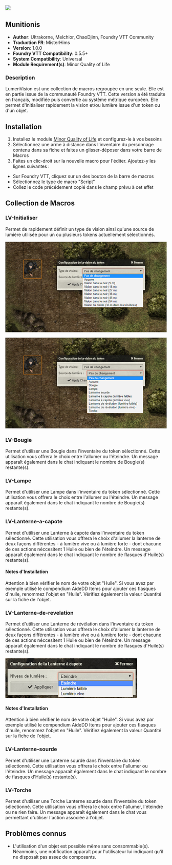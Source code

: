 ![](https://img.shields.io/badge/Foundry-v0.5.5-informational)
## Munitionis

* **Author**: Ultrakorne, Melchior, ChaoDjinn, Foundry VTT Community
* **Traduction FR**: MisterHims
* **Version**: 1.0.0
* **Foundry VTT Compatibility**: 0.5.5+
* **System Compatibility**: Universal
* **Module Requirement(s)**: Minor Quality of Life

### Description
LumenVision est une collection de macros regroupée en une seule. Elle est en partie issue de la communauté Foundry VTT. Cette version a été traduite en français, modifiée puis convertie au système métrique européen. Elle permet d'initialiser rapidement la vision et/ou lumière issue d'un token ou d'un objet.

## Installation

1. Installez le module [Minor Quality of Life](https://gitlab.com/tposney/minor-qol/tree/master) et configurez-le à vos besoins
2. Sélectionnez une arme à distance dans l'inventaire du personnage contenu dans sa fiche et faites un glisser-déposer dans votre barre de Macros
3. Faites un clic-droit sur la nouvelle macro pour l'éditer. Ajoutez-y les lignes suivantes :

* Sur Foundry VTT, cliquez sur un des bouton de la barre de macros
* Sélectionnez le type de macro "Script"
* Collez le code précédement copié dans le champ prévu à cet effet

## Collection de Macros

### LV-Initialiser

Permet de rapidement définir un type de vision ainsi qu'une source de lumière utilisée pour un ou plusieurs tokens actuellement sélectionnés.

![alt text](https://github.com/MisterHims/FoundryVTT/blob/master/ScriptMacros/LumenVision/FR/images/01.jpg?raw=true)

![alt text](https://github.com/MisterHims/FoundryVTT/blob/master/ScriptMacros/LumenVision/FR/images/02.jpg?raw=true)

### LV-Bougie

Permet d'utiliser une Bougie dans l'inventaire du token sélectionné. Cette utilisation vous offrera le choix entre l'allumer ou l'éteindre. Un message apparaît également dans le chat indiquant le nombre de Bougie(s) restante(s).

### LV-Lampe

Permet d'utiliser une Lampe dans l'inventaire du token sélectionné. Cette utilisation vous offrera le choix entre l'allumer ou l'éteindre. Un message apparaît également dans le chat indiquant le nombre de Bougie(s) restante(s).

### LV-Lanterne-a-capote

Permet d'utiliser une Lanterne à capote dans l'inventaire du token sélectionné. Cette utilisation vous offrera le choix d'allumer la lanterne de deux façons différentes - à lumière vive ou à lumière forte -  dont chacune de ces actions néccesitent 1 Huile ou bien de l'éteindre. Un message apparaît également dans le chat indiquant le nombre de flasques d'Huile(s) restante(s).

#### Notes d'Installation

Attention à bien vérifier le nom de votre objet "Huile". Si vous avez par exemple utilisé le compendium AideDD Items pour ajouter ces flasques d'huile, renommez l'objet en "Huile". Vérifiez également la valeur Quantité sur la fiche de l'objet.

### LV-Lanterne-de-revelation

Permet d'utiliser une Lanterne de révélation dans l'inventaire du token sélectionné. Cette utilisation vous offrera le choix d'allumer la lanterne de deux façons différentes - à lumière vive ou à lumière forte - dont chacune de ces actions néccesitent 1 Huile ou bien de l'éteindre. Un message apparaît également dans le chat indiquant le nombre de flasques d'Huile(s) restante(s).

![alt text](https://github.com/MisterHims/FoundryVTT/blob/master/ScriptMacros/LumenVision/FR/images/07.jpg?raw=true)

#### Notes d'Installation

Attention à bien vérifier le nom de votre objet "Huile". Si vous avez par exemple utilisé le compendium AideDD Items pour ajouter ces flasques d'huile, renommez l'objet en "Huile". Vérifiez également la valeur Quantité sur la fiche de l'objet.

### LV-Lanterne-sourde

Permet d'utiliser une Lanterne sourde dans l'inventaire du token sélectionné. Cette utilisation vous offrera le choix entre l'allumer ou l'éteindre. Un message apparaît également dans le chat indiquant le nombre de flasques d'Huile(s) restante(s).

### LV-Torche

Permet d'utiliser une Torche Lanterne sourde dans l'inventaire du token sélectionné. Cette utilisation vous offrera le choix entre l'allumer, l'éteindre ou ne rien faire. Un message apparaît également dans le chat vous permettant d'utiliser l'action associée à l'objet.

## Problèmes connus

* L'utilisation d'un objet est possible même sans consommable(s). Néanmoins, une notification apparaît pour l'utilisateur lui indiquant qu'il ne disposait pas assez de composants.
